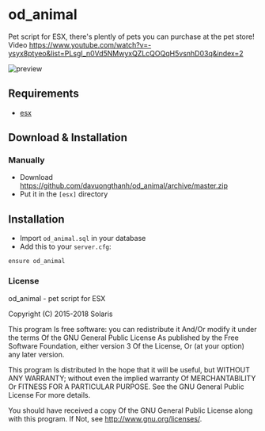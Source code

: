 # od_animal
Pet script for ESX, there's plently of pets you can purchase at the pet store!
Video https://www.youtube.com/watch?v=-ysyx8ptyeo&list=PLsgI_n0Vd5NMwyxQZLcQOQqH5vsnhD03q&index=2

![preview](https://media.discordapp.net/attachments/577284825455525889/694159117467779233/unknown.png)

## Requirements
- [esx](https://github.com/ESX-Org/es_extended)

## Download & Installation

### Manually
- Download https://github.com/davuongthanh/od_animal/archive/master.zip
- Put it in the `[esx]` directory

## Installation
- Import `od_animal.sql` in your database
- Add this to your `server.cfg`:

```
ensure od_animal
```

### License
od_animal - pet script for ESX

Copyright (C) 2015-2018 Solaris

This program Is free software: you can redistribute it And/Or modify it under the terms Of the GNU General Public License As published by the Free Software Foundation, either version 3 Of the License, Or (at your option) any later version.

This program Is distributed In the hope that it will be useful, but WITHOUT ANY WARRANTY; without even the implied warranty Of MERCHANTABILITY Or FITNESS FOR A PARTICULAR PURPOSE. See the GNU General Public License For more details.

You should have received a copy Of the GNU General Public License along with this program. If Not, see http://www.gnu.org/licenses/.
